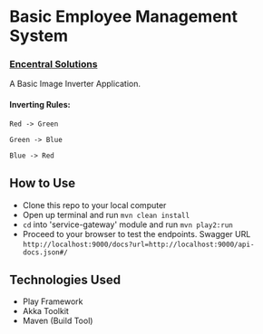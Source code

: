 # Basic Employee Management System
### [Encentral Solutions](https://www.encentralsolutions.com/)

A Basic Image Inverter Application.

#### Inverting Rules:
```
Red -> Green

Green -> Blue

Blue -> Red
```

## How to Use
- Clone this repo to your local computer
- Open up terminal and run ``mvn clean install``
- ``cd`` into 'service-gateway' module and run ``mvn play2:run``
- Proceed to your browser to test the endpoints. Swagger URL ``http://localhost:9000/docs?url=http://localhost:9000/api-docs.json#/``



## Technologies Used
- Play Framework
- Akka Toolkit
- Maven (Build Tool)
